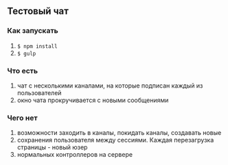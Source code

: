 ## Тестовый чат

### Как запускать

1.  `$ npm install`
2.  `$ gulp`

### Что есть

1.  чат с несколькими каналами, на которые подписан каждый из
    пользователей
2.  окно чата прокручивается с новыми сообщениями

### Чего нет

1.  возможности заходить в каналы, покидать каналы, создавать новые
2.  сохранения пользователя между сессиями. Каждая перезагрузка
    страницы - новый юзер
3.  нормальных контроллеров на сервере
